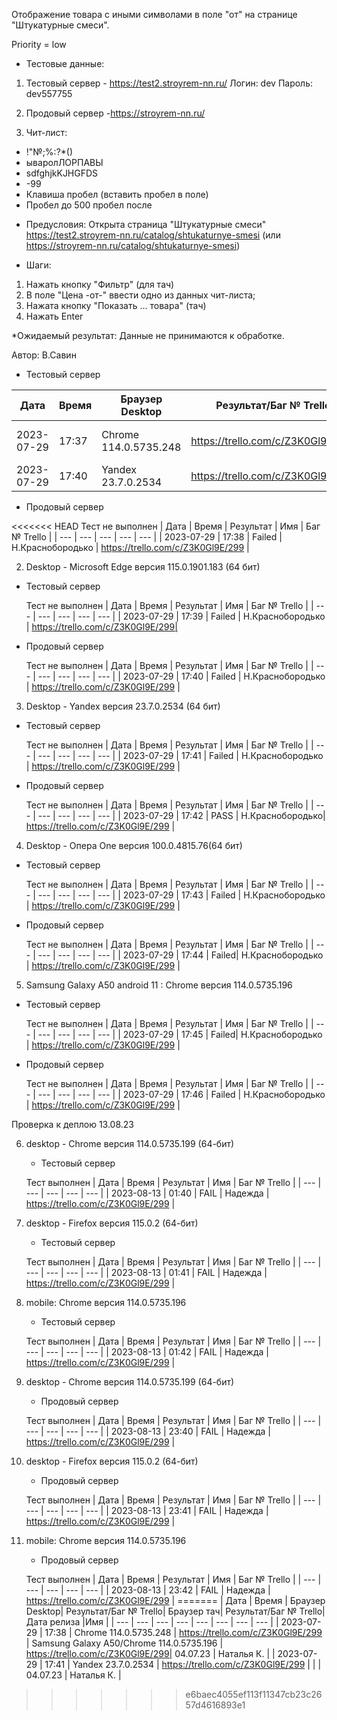 Отображение товара с иными символами в поле "от" на странице "Штукатурные смеси".

Priority = low

* Тестовые данные: 
1. Тестовый сервер - https://test2.stroyrem-nn.ru/
Логин: dev
Пароль: dev557755

2. Продовый сервер -https://stroyrem-nn.ru/

3. Чит-лист:
-  !"№;%:?*()
-  ываролЛОРПАВЫ
-  sdfghjkKJHGFDS
-  -99
-  Клавиша пробел (вставить пробел в поле)
-  Пробел до 500 пробел после

* Предусловия:
Открыта страница "Штукатурные смеси" https://test2.stroyrem-nn.ru/catalog/shtukaturnye-smesi (или https://stroyrem-nn.ru/catalog/shtukaturnye-smesi)

* Шаги:
1. Нажать кнопку "Фильтр" (для тач)
2. В поле "Цена -от-" ввести одно из данных чит-листа;
3. Нажата кнопку "Показать ... товара" (тач)
4. Нажать Enter

*Ожидаемый результат:
Данные не принимаются к обработке.

Автор: В.Савин


* Тестовый сервер 

| Дата | Время | Браузер Desktop| Результат/Баг № Trello| Браузер тач| Результат/Баг № Trello| Дата релиза |Имя |
| --- | --- | --- | --- | --- | --- | --- | --- | 
|2023-07-29 | 17:37 | Chrome 114.0.5735.248 | https://trello.com/c/Z3K0Gl9E/299 | Samsung Galaxy A50/Chrome 114.0.5735.196  | https://trello.com/c/Z3K0Gl9E/299| 04.07.23 | Наталья К. | 
|2023-07-29 | 17:40 | Yandex 23.7.0.2534 | https://trello.com/c/Z3K0Gl9E/299 |  |  | 04.07.23 | Наталья К. |


* Продовый сервер

<<<<<<< HEAD
  Тест не выполнен
| Дата | Время | Результат | Имя | Баг № Trello |
| --- | --- | --- | --- | --- |
| 2023-07-29 | 17:38 | Failed | Н.Краснобородько | https://trello.com/c/Z3K0Gl9E/299 | 


2. Desktop - Microsoft Edge версия 115.0.1901.183 (64 бит)

* Тестовый сервер

  Тест не выполнен
| Дата | Время | Результат | Имя | Баг № Trello |
| --- | --- | --- | --- | --- |
| 2023-07-29 | 17:39 | Failed | Н.Краснобородько | https://trello.com/c/Z3K0Gl9E/299| 

* Продовый сервер

  Тест не выполнен
| Дата | Время | Результат | Имя | Баг № Trello |
| --- | --- | --- | --- | --- |
| 2023-07-29 | 17:40 | Failed | Н.Краснобородько | https://trello.com/c/Z3K0Gl9E/299 | 


3. Desktop - Yandex версия 23.7.0.2534 (64 бит)

* Тестовый сервер 

  Тест не выполнен
| Дата | Время | Результат | Имя | Баг № Trello |
| --- | --- | --- | --- | --- |
| 2023-07-29 | 17:41 | Failed | Н.Краснобородько | https://trello.com/c/Z3K0Gl9E/299 | 

* Продовый сервер

  Тест не выполнен
| Дата | Время | Результат | Имя | Баг № Trello |
| --- | --- | --- | --- | --- |
| 2023-07-29 | 17:42 | PASS | Н.Краснобородько| https://trello.com/c/Z3K0Gl9E/299 | 


4. Desktop - Опера One версия 100.0.4815.76(64 бит)

* Тестовый сервер  

  Тест не выполнен
| Дата | Время | Результат | Имя | Баг № Trello |
| --- | --- | --- | --- | --- |
| 2023-07-29 | 17:43 | Failed | Н.Краснобородько | https://trello.com/c/Z3K0Gl9E/299 | 

* Продовый сервер

  Тест не выполнен
| Дата | Время | Результат | Имя | Баг № Trello |
| --- | --- | --- | --- | --- |
| 2023-07-29 | 17:44 | Failed| Н.Краснобородько | https://trello.com/c/Z3K0Gl9E/299 |


5. Samsung Galaxy A50 аndroid 11 : Chrome версия 114.0.5735.196

* Тестовый сервер
  
  Тест не выполнен
| Дата | Время | Результат | Имя | Баг № Trello |
| --- | --- | --- | --- | --- |
| 2023-07-29 | 17:45 | Failed| Н.Краснобородько | https://trello.com/c/Z3K0Gl9E/299 | 

* Продовый сервер

  Тест не выполнен
| Дата | Время | Результат | Имя | Баг № Trello |
| --- | --- | --- | --- | --- |
| 2023-07-29 | 17:46 | Failed | Н.Краснобородько | https://trello.com/c/Z3K0Gl9E/299 |



Проверка к деплою 13.08.23

6. desktop - Chrome версия 114.0.5735.199 (64-бит)

	* Тестовый сервер 

	Тест выполнен
	| Дата | Время | Результат | Имя | Баг № Trello |
	| --- | --- | --- | --- | --- |
	| 2023-08-13 | 01:40 |  FAIL | Надежда | https://trello.com/c/Z3K0Gl9E/299 | 
	
7. desktop - Firefox версия 115.0.2 (64-бит)

	* Тестовый сервер 

	Тест выполнен
	| Дата | Время | Результат | Имя | Баг № Trello |
	| --- | --- | --- | --- | --- |
	| 2023-08-13 | 01:41 | FAIL | Надежда | https://trello.com/c/Z3K0Gl9E/299 | 

8. mobile: Chrome версия 114.0.5735.196

	* Тестовый сервер 

	Тест выполнен
	| Дата | Время | Результат | Имя | Баг № Trello |
	| --- | --- | --- | --- | --- |
	| 2023-08-13 | 01:42 | FAIL | Надежда | https://trello.com/c/Z3K0Gl9E/299 | 
	
	

9. desktop - Chrome версия 114.0.5735.199 (64-бит)

	* Продовый сервер  

	Тест выполнен
	| Дата | Время | Результат | Имя | Баг № Trello |
	| --- | --- | --- | --- | --- |
	| 2023-08-13 | 23:40 | FAIL | Надежда | https://trello.com/c/Z3K0Gl9E/299 | 
	
10. desktop - Firefox версия 115.0.2 (64-бит)

	* Продовый сервер 

	Тест выполнен
	| Дата | Время | Результат | Имя | Баг № Trello |
	| --- | --- | --- | --- | --- |
	| 2023-08-13 | 23:41 | FAIL | Надежда | https://trello.com/c/Z3K0Gl9E/299 | 

11. mobile: Chrome версия 114.0.5735.196

	* Продовый сервер 

	Тест выполнен
	| Дата | Время | Результат | Имя | Баг № Trello |
	| --- | --- | --- | --- | --- |
	| 2023-08-13 | 23:42 | FAIL | Надежда | https://trello.com/c/Z3K0Gl9E/299 |
=======
| Дата | Время | Браузер Desktop| Результат/Баг № Trello| Браузер тач| Результат/Баг № Trello| Дата релиза |Имя |
| --- | --- | --- | --- | --- | --- | --- | --- | 
| 2023-07-29 | 17:38 | Chrome 114.0.5735.248 | https://trello.com/c/Z3K0Gl9E/299 | Samsung Galaxy A50/Chrome 114.0.5735.196  | https://trello.com/c/Z3K0Gl9E/299| 04.07.23 | Наталья К. | 
| 2023-07-29 | 17:41 | Yandex 23.7.0.2534 | https://trello.com/c/Z3K0Gl9E/299 |  |  | 04.07.23 | Наталья К. |
>>>>>>> e6baec4055ef113f11347cb23c2657d4616893e1
